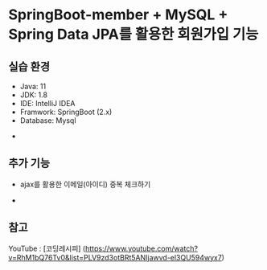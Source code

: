 # SpringBoot-member + MySQL + Spring Data JPA를 활용한 회원가입 기능 
## 실습 환경
+ Java: 11 
+ JDK: 1.8 
+ IDE: IntelliJ IDEA
+ Framwork: SpringBoot (2.x)
+ Database: Mysql
-
## 추가 기능
+ ajax를 활용한 이메일(아이디) 중복 체크하기
-
## 참고
YouTube : [코딩레시피] (https://www.youtube.com/watch?v=RhM1bQ76Tv0&list=PLV9zd3otBRt5ANIjawvd-el3QU594wyx7)
 
